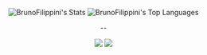 
<div align="center">
  
![BrunoFilippini's Stats](https://github-readme-stats.vercel.app/api?username=BrunoFilippini&theme=midnight-purple&show_icons=true&hide_border=true&include_all_commits=true&count_private=true)
![BrunoFilippini's Top Languages](https://github-readme-stats.vercel.app/api/top-langs/?username=BrunoFilippini&theme=midnight-purple&show_icons=true&hide_border=true&layout=compact)

  --
  
  <a href = "mailto:bruno.filippini@alicerceedu.com.br"><img src="https://img.shields.io/badge/-Gmail-%23333?style=for-the-badge&logo=gmail&logoColor=white" target="_blank"></a>
  <a href="https://www.linkedin.com/in/bruno-filippini/" target="_blank"><img src="https://img.shields.io/badge/-LinkedIn-%230077B5?style=for-the-badge&logo=linkedin&logoColor=white" target="_blank"></a>
  
</div>

